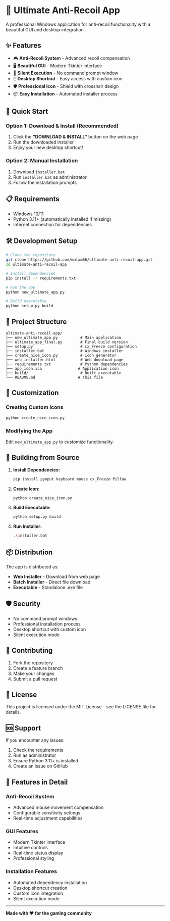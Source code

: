 # 🎯 Ultimate Anti-Recoil App

A professional Windows application for anti-recoil functionality with a beautiful GUI and desktop integration.

## ✨ Features

- 🎮 **Anti-Recoil System** - Advanced recoil compensation
- 🖥️ **Beautiful GUI** - Modern Tkinter interface
- 🚀 **Silent Execution** - No command prompt window
- 🖱️ **Desktop Shortcut** - Easy access with custom icon
- 🛡️ **Professional Icon** - Shield with crosshair design
- 📦 **Easy Installation** - Automated installer process

## 🚀 Quick Start

### Option 1: Download & Install (Recommended)
1. Click the **"DOWNLOAD & INSTALL"** button on the web page
2. Run the downloaded installer
3. Enjoy your new desktop shortcut!

### Option 2: Manual Installation
1. Download `installer.bat`
2. Run `installer.bat` as administrator
3. Follow the installation prompts

## 📋 Requirements

- Windows 10/11
- Python 3.11+ (automatically installed if missing)
- Internet connection for dependencies

## 🛠️ Development Setup

```bash
# Clone the repository
git clone https://github.com/malam66/ultimate-anti-recoil-app.git
cd ultimate-anti-recoil-app

# Install dependencies
pip install -r requirements.txt

# Run the app
python new_ultimate_app.py

# Build executable
python setup.py build
```

## 📁 Project Structure

```
ultimate-anti-recoil-app/
├── new_ultimate_app.py          # Main application
├── ultimate_app_final.py        # Final build version
├── setup.py                     # cx_Freeze configuration
├── installer.bat                # Windows installer
├── create_nice_icon.py          # Icon generator
├── web_installer.html           # Web download page
├── requirements.txt             # Python dependencies
├── app_icon.ico                # Application icon
├── build/                       # Built executable
└── README.md                   # This file
```

## 🎨 Customization

### Creating Custom Icons
```python
python create_nice_icon.py
```

### Modifying the App
Edit `new_ultimate_app.py` to customize functionality.

## 🔧 Building from Source

1. **Install Dependencies:**
   ```bash
   pip install pynput keyboard mouse cx_Freeze Pillow
   ```

2. **Create Icon:**
   ```bash
   python create_nice_icon.py
   ```

3. **Build Executable:**
   ```bash
   python setup.py build
   ```

4. **Run Installer:**
   ```bash
   .\installer.bat
   ```

## 📦 Distribution

The app is distributed as:
- **Web Installer** - Download from web page
- **Batch Installer** - Direct file download
- **Executable** - Standalone .exe file

## 🛡️ Security

- No command prompt windows
- Professional installation process
- Desktop shortcut with custom icon
- Silent execution mode

## 🤝 Contributing

1. Fork the repository
2. Create a feature branch
3. Make your changes
4. Submit a pull request

## 📄 License

This project is licensed under the MIT License - see the LICENSE file for details.

## 🆘 Support

If you encounter any issues:
1. Check the requirements
2. Run as administrator
3. Ensure Python 3.11+ is installed
4. Create an issue on GitHub

## 🎯 Features in Detail

### Anti-Recoil System
- Advanced mouse movement compensation
- Configurable sensitivity settings
- Real-time adjustment capabilities

### GUI Features
- Modern Tkinter interface
- Intuitive controls
- Real-time status display
- Professional styling

### Installation Features
- Automated dependency installation
- Desktop shortcut creation
- Custom icon integration
- Silent execution mode

---

**Made with ❤️ for the gaming community** 